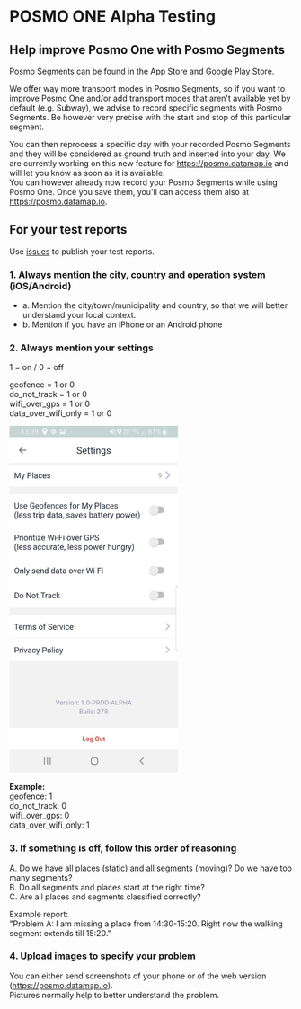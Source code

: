 # POSMO ONE Alpha Testing

## Help improve Posmo One with Posmo Segments
Posmo Segments can be found in the App Store and Google Play Store.            
            
We offer way more transport modes in Posmo Segments, so if you want to improve Posmo One and/or add transport modes that aren't available yet by default (e.g. Subway), we advise to record specific segments with Posmo Segments. Be however very precise with the start and stop of this particular segment.             
                 
You can then reprocess a specific day with your recorded Posmo Segments and they will be considered as ground truth and inserted into your day. We are currently working on this new feature for https://posmo.datamap.io and will let you know as soon as it is available.            
You can however already now record your Posmo Segments while using Posmo One. Once you save them, you'll can access them also at https://posmo.datamap.io.


## For your test reports  
Use [issues](https://github.com/datamapio/posmo_one_testing/issues) to publish your test reports.


### 1. Always mention the city, country and operation system (iOS/Android)
- a. Mention the city/town/municipality and country, so that we will better understand your local context.    
- b. Mention if you have an iPhone or an Android phone

### 2. Always mention your settings

1 = on / 0 = off

geofence = 1 or 0            
do_not_track = 1 or 0          
wifi_over_gps = 1 or 0           
data_over_wifi_only = 1 or 0          

<img src="https://github.com/datamapio/posmo_one_testing/blob/master/posmo_one_278_settings.jpg" width="300" />

**Example:**       
geofence: 1        
do_not_track: 0           
wifi_over_gps: 0           
data_over_wifi_only: 1             
            
### 3. If something is off, follow this order of reasoning 
A. Do we have all places (static) and all segments (moving)? Do we have too many segments?        
B. Do all segments and places start at the right time?        
C. Are all places and segments classified correctly?      
            
Example report:            
"Problem A: I am missing a place from 14:30-15:20. Right now the walking segment extends till 15:20."       

### 4. Upload images to specify your problem
You can either send screenshots of your phone or of the web version (https://posmo.datamap.io).           
Pictures normally help to better understand the problem.            

          
